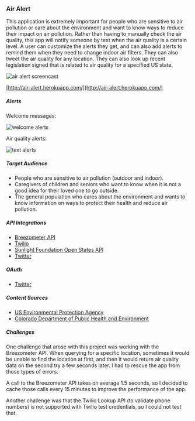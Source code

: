 ### Air Alert

This application is extremely important for people who are sensitive to air pollution or care about the environment and want to know ways to reduce their impact on air pollution. Rather than having to manually check the air quality, this app will notify someone by text when the air quality is a certain level. A user can customize the alerts they get, and can also add alerts to remind them when they need to change indoor air filters. They can also tweet the air quality for any location. They can also look up recent legislation signed that is related to air quality for a specified US state.

![air alert screencast](http://g.recordit.co/xRsLVuYdge.gif)

[http://air-alert.herokuapp.com/](http://air-alert.herokuapp.com/)

##### Alerts

Welcome messages:

![welcome alerts](https://cloud.githubusercontent.com/assets/11467561/13793933/08c52e68-eabf-11e5-894f-6237d11da731.png)

Air quality alerts:

![text alerts](https://cloud.githubusercontent.com/assets/11467561/13793969/316598e4-eabf-11e5-99a3-d59fa1801c89.png)

##### Target Audience

* People who are sensitive to air pollution (outdoor and indoor).
* Caregivers of children and seniors who want to know when it is not a good idea for their loved one to go outside.
* The general population who cares about the environment and wants to know information on ways to protect their health and reduce air pollution.

##### API Integrations

* [Breezometer API](https://breezometer.com/api/)
* [Twilio](https://www.twilio.com/)
* [Sunlight Foundation Open States API](http://sunlightlabs.github.io/openstates-api/)
* [Twitter](https://dev.twitter.com/rest/public)

##### OAuth

* [Twitter](https://dev.twitter.com/oauth/overview/introduction)

##### Content Sources

* [US Environmental Protection Agency](https://www.epa.gov/learn-issues/learn-about-air)
* [Colorado Department of Public Health and Environment](http://www.colorado.gov/airquality/default.aspx)

##### Challenges

One challenge that arose with this project was working with the Breezometer API. When querying for a specific location, sometimes it would be unable to find the location at first, and then it would return air quality data on the second try a few seconds later. I had to rescue the app from those types of errors.

A call to the Breezometer API takes on average 1.5 seconds, so I decided to cache those calls every 15 minutes to improve the performance of the app.

Another challenge was that the Twilio Lookup API (to validate phone numbers) is not supported with Twilio test credentials, so I could not test that.

